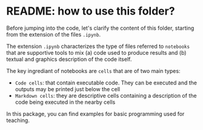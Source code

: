 # README: how to use this folder?

Before jumping into the code, let's clarify the content of this folder, starting from the extension of the files `.ipynb`.

The extension `.ipynb` characterizes the type of files referred to `notebooks`
that are supportive tools to mix (a) code used to produce results and (b) textual and graphics description
of the code itself.

The key ingrediant of notebooks are `cells` that are of two main types:
- `Code cells`: that contain executable code. They can be executed and the outputs may be printed just below the cell
- `Markdown cells`: they are descriptive cells containing a description of the code being executed in the nearby cells

In this package, you can find examples for basic programming used for teaching.